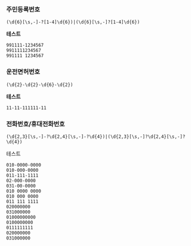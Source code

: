 




### 주민등록번호

```
(\d{6}[\s,-]-?[1-4]\d{6})|(\d{6}[\s,-]?[1-4]\d{6})
```

**테스트**
```
991111-1234567
9911111234567
991111 1234567
```


### 운전면허번호

```
(\d{2}-\d{2}-\d{6}-\d{2})
```

**테스트**
```
11-11-111111-11
```


### 전화번호/휴대전화번호

```
(\d{2,3}[\s,-]-?\d{2,4}[\s,-]-?\d{4})|(\d{2,3}[\s,-]?\d{2,4}[\s,-]?\d{4})
```

테스트
```
010-0000-0000
010-000-0000
011-111-1111
02-000-0000
031-00-0000
010 0000 0000
010 000 0000
011 111 1111
020000000
031000000
01000000000
0100000000
0111111111
020000000
031000000
```